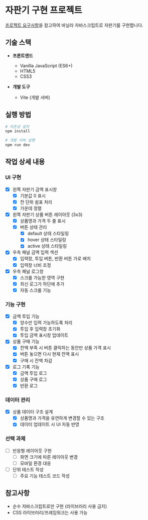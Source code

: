 # 자판기 구현 프로젝트
[프로젝트 요구사항](../../README.md)을 참고하여 바닐라 자바스크립트로 자판기를 구현합니다.

## 기술 스택
- **프론트엔드**
  - Vanilla JavaScript (ES6+)
  - HTML5
  - CSS3

- **개발 도구**
  - Vite (개발 서버)

## 실행 방법
```bash
# 의존성 설치
npm install

# 개발 서버 실행
npm run dev
```

## 작업 상세 내용

### UI 구현
- [x] 왼쪽 자판기 금액 표시창
  - [x] 기본값 0 표시
  - [x] 천 단위 쉼표 처리
  - [x] 가운데 정렬
- [x] 왼쪽 자판기 상품 버튼 레이아웃 (3x3)
  - [x] 상품명과 가격 두 줄 표시
  - [x] 버튼 상태 관리
    - [x] default 상태 스타일링
    - [x] hover 상태 스타일링
    - [x] active 상태 스타일링
    
- [x] 우측 패널 금액 입력 섹션
  - [x] 입력창, 투입 버튼, 반환 버튼 가로 배치
  - [x] 입력창 너비 조정
- [x] 우측 패널 로그창
  - [x] 스크롤 가능한 영역 구현
  - [x] 최신 로그가 하단에 추가
  - [x] 자동 스크롤 기능

### 기능 구현
- [x] 금액 투입 기능
  - [x] 양수만 입력 가능하도록 처리
  - [x] 투입 후 입력창 초기화
  - [x] 투입 금액 표시창 업데이트
- [x] 상품 구매 기능
  - [x] 잔액 부족 시 버튼 클릭하는 동안만 상품 가격 표시
  - [x] 버튼 놓으면 다시 현재 잔액 표시
  - [x] 구매 시 잔액 차감
- [x] 로그 기록 기능
  - [x] 금액 투입 로그
  - [x] 상품 구매 로그
  - [x] 반환 로그

### 데이터 관리
- [x] 상품 데이터 구조 설계
  - [x] 상품명과 가격을 유연하게 변경할 수 있는 구조
  - [x] 데이터 업데이트 시 UI 자동 반영

### 선택 과제
- [ ] 반응형 레이아웃 구현
  - [ ] 화면 크기에 따른 레이아웃 변경
  - [ ] 모바일 환경 대응
- [ ] 단위 테스트 작성
  - [ ] 주요 기능 테스트 코드 작성

## 참고사항
- 순수 자바스크립트로만 구현 (라이브러리 사용 금지)
- CSS 라이브러리/프레임워크는 사용 가능